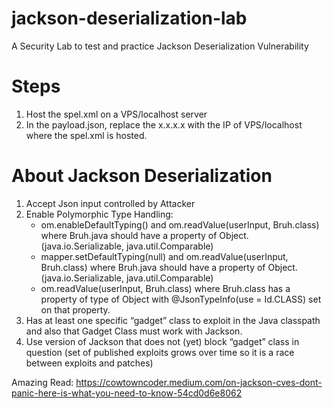 # jackson-deserialization-lab
A Security Lab to test and practice Jackson Deserialization Vulnerability 


# Steps
1. Host the spel.xml on a VPS/localhost server
2. In the payload.json, replace the x.x.x.x with the IP of VPS/localhost where the spel.xml is hosted.


# About Jackson Deserialization
1. Accept Json input controlled by Attacker
2. Enable Polymorphic Type Handling:
	- om.enableDefaultTyping()           and om.readValue(userInput, Bruh.class) where Bruh.java should have a property of Object. (java.io.Serializable, java.util.Comparable)
	- mapper.setDefaultTyping(null)      and om.readValue(userInput, Bruh.class) where Bruh.java should have a property of Object. (java.io.Serializable, java.util.Comparable)
	- om.readValue(userInput, Bruh.class)  where Bruh.class has a property of type of Object with @JsonTypeInfo(use = Id.CLASS) set on that property.
3. Has at least one specific “gadget” class to exploit in the Java classpath and also that Gadget Class must work with Jackson.
4. Use version of Jackson that does not (yet) block “gadget” class in question (set of published exploits grows over time so it is a race between exploits and patches)


Amazing Read: https://cowtowncoder.medium.com/on-jackson-cves-dont-panic-here-is-what-you-need-to-know-54cd0d6e8062 
